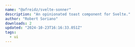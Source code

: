 ```yaml
---
name: "@afreidz/svelte-sonner"
description: "An opinionated toast component for Svelte."
author: "Robert Soriano"
downloads: 2
updated: "2024-10-23T16:16:33.051Z"
tags: 
  - ui
---
```


